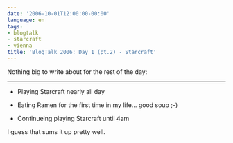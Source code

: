```yaml
---
date: '2006-10-01T12:00:00-00:00'
language: en
tags:
- blogtalk
- starcraft
- vienna
title: 'BlogTalk 2006: Day 1 (pt.2) - Starcraft'
---
```



Nothing big to write about for the rest of the day:

-------------------------------



* Playing Starcraft nearly all day

* Eating Ramen for the first time in my life... good soup ;-)

* Continueing playing Starcraft until 4am



I guess that sums it up pretty well.